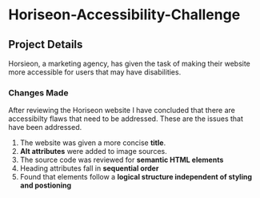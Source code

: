 # Horiseon-Accessibility-Challenge

## Project Details

Horsieon, a marketing agency, has given the task of making their website more accessible for users that may have disabilities.

### Changes Made

After reviewing the Horiseon website I have concluded that there are accessibilty flaws that need to be addressed. These are the issues that have been addressed.
1. The website was given a more concise **title**.
2. **Alt attributes** were added to image sources.
3. The source code was reviewed for **semantic HTML elements**
4. Heading attributes fall in **sequential order**
5. Found that elements follow a **logical structure independent of styling and postioning**
